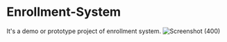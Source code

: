 # Enrollment-System
It's a demo or prototype project of enrollment system.
![Screenshot (400)](https://user-images.githubusercontent.com/65672319/174458439-fdd79db8-a2db-417c-baff-30b550e1e351.png)
